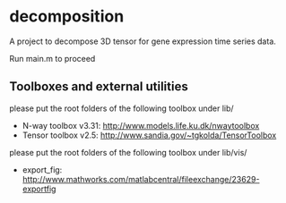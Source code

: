 decomposition
=============
A project to decompose 3D tensor for gene expression time series data.

Run main.m to proceed

Toolboxes and external utilities
--------------------------------
please put the root folders of the following toolbox under lib/

* N-way toolbox v3.31: http://www.models.life.ku.dk/nwaytoolbox 
* Tensor toolbox v2.5: http://www.sandia.gov/~tgkolda/TensorToolbox

please put the root folders of the following toolbox under lib/vis/

* export_fig: http://www.mathworks.com/matlabcentral/fileexchange/23629-exportfig
